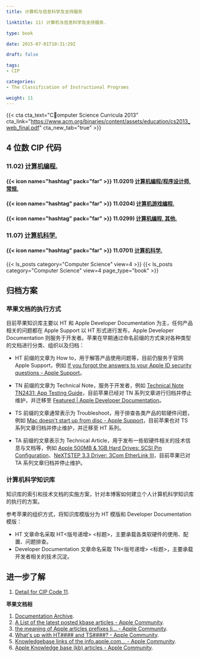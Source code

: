 ```yaml
---
title: 计算机与信息科学及支持服务

linktitle: 11) 计算机与信息科学及支持服务.

type: book

date: 2015-07-01T10:31:29Z

draft: false

tags:
- CIP

categories:
- The Classification of Instructional Programs

weight: 11
---
```


{{< cta cta_text="Computer Science Curricula 2013" cta_link="https://www.acm.org/binaries/content/assets/education/cs2013_web_final.pdf" cta_new_tab="true" >}}

## 4 位数 CIP 代码

### 11.02) [计算机编程.](https://nces.ed.gov/ipeds/cipcode/cipdetail.aspx?y=56&cip=11.02)

#### {{< icon name="hashtag" pack="far" >}} 11.0201) [计算机编程/程序设计师, 常规.](https://nces.ed.gov/ipeds/cipcode/cipdetail.aspx?y=56&cip=11.0201)

#### {{< icon name="hashtag" pack="far" >}} 11.0204) [计算机游戏编程.](https://nces.ed.gov/ipeds/cipcode/cipdetail.aspx?y=56&cip=11.0204)

#### {{< icon name="hashtag" pack="far" >}} 11.0299) [计算机编程, 其他.](https://nces.ed.gov/ipeds/cipcode/cipdetail.aspx?y=56&cip=11.0299)

### 11.07) [计算机科学.](https://nces.ed.gov/ipeds/cipcode/cipdetail.aspx?y=56&cip=11.07)

#### {{< icon name="hashtag" pack="far" >}} 11.0701) [计算机科学.](https://nces.ed.gov/ipeds/cipcode/cipdetail.aspx?y=56&cip=11.0701)
    
{{< ls_posts category="Computer Science" view=4 >}}
{{< ls_posts category="Computer Science" view=4 page_type="book" >}}

## 归档方案

### 苹果文档的执行方式

目前苹果知识库主要以 HT 和 Apple Developer Documentation 为主，任何产品相关的问题都在 Apple Support 以 HT 形式进行发布，Apple Developer Documentation 则服务于开发者。苹果在早期通过命名前缀的方式来对各种类型的文档进行分类、组织以及归档：

- HT 前缀的文章为 How to，用于解答产品使用问题等，目前仍服务于官网 Apple Support，例如 [If you forgot the answers to your Apple ID security questions - Apple Support](https://support.apple.com/en-us/HT201485)。

- TN 前缀的文章为 Technical Note，服务于开发者，例如 [Technical Note TN2431: App Testing Guide](https://developer.apple.com/library/archive/technotes/tn2431/_index.html)，目前苹果已经对 TN 系列文章进行归档并停止维护，并迁移至 [Featured | Apple Developer Documentation](https://developer.apple.com/documentation/)。

- TS 前缀的文章通常表示为 Troubleshoot，用于排查各类产品的软硬件问题，例如 [Mac doesn't start up from disc - Apple Support](https://support.apple.com/en-us/TS2000)，目前苹果也对 TS 系列文章归档并停止维护，并迁移至 HT 系列。

- TA 前缀的文章表示为 Technical Article，用于发布一些软硬件相关的技术信息与文档等，例如 [Apple 500MB & 1GB Hard Drives: SCSI Pin Configuration](https://support.apple.com/kb/TA29664?locale=en_US&viewlocale=en_US)、[NeXTSTEP 3.3 Driver: 3Com EtherLink III](https://support.apple.com/kb/TA45611?locale=en_US)，目前苹果已对 TA 系列文章归档并停止维护。

### 计算机科学知识库

知识库的索引和技术文档的实施方案，针对本博客如何建立个人计算机科学知识库的执行的方案。

参考苹果的组织方式，将知识库模版分为 HT 模版和 Developer Documentation 模版：

- HT 文章命名采取 HT<版号递增> <标题>，主要承载各类软硬件的使用、配置、问题排查。
- Developer Documentation 文章命名采取 TN<版号递增> <标题>，主要承载开发者相关的技术沉淀。


## 进一步了解

1. [Detail for CIP Code 11](https://nces.ed.gov/ipeds/cipcode/cipdetail.aspx?y=56&cip=11).

**苹果文档相**

1. [Documentation Archive](https://developer.apple.com/library/archive/sitemap.php).
2. [A List of the latest posted kbase articles - Apple Community](https://discussions.apple.com/thread/8073603).
3. [the meaning of Apple articles prefixes li… - Apple Community](https://discussions.apple.com/thread/7017106).
4. [What's up with HT#### and TS####? - Apple Community](https://discussions.apple.com/thread/4030257).
5. [Knowledgebase links of the info.apple.com… - Apple Community](https://discussions.apple.com/docs/DOC-4791).
6. [Apple Knowledge base (kb) articles - Apple Community](https://discussions.apple.com/thread/2527240).